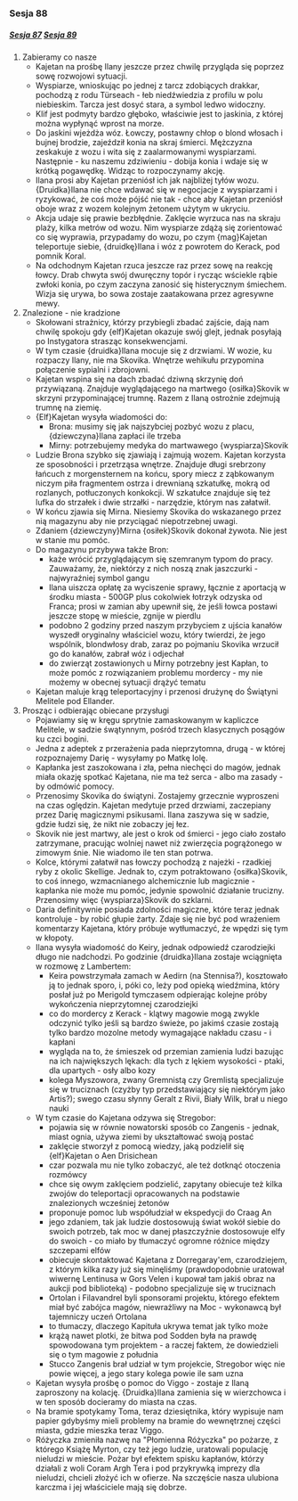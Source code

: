 ### Sesja 88
##### [Sesja 87](#sesja-087) [Sesja 89](#sesja-089)
1. Zabieramy co nasze
    - Kajetan na prośbę Ilany jeszcze przez chwilę przygląda się poprzez sowę rozwojowi sytuacji.
    - Wyspiarze, wnioskując po jednej z tarcz zdobiących drakkar, pochodzą z rodu Türseach - łeb niedźwiedzia z profilu w polu niebieskim. Tarcza jest dosyć stara, a symbol ledwo widoczny.
    - Klif jest podmyty bardzo głęboko, właściwie jest to jaskinia, z której można wypłynąć wprost na morze.
    - Do jaskini wjeżdża wóz. Łowczy, postawny chłop o blond włosach i bujnej brodzie, zajeździł konia na skraj śmierci. Mężczyzna zeskakuje z wozu i wita się z zaalarmowanymi wyspiarzami. Następnie - ku naszemu zdziwieniu - dobija konia i wdaje się w krótką pogawędkę. Widząc to rozpoczynamy akcję.
    - Ilana prosi aby Kajetan przeniósł ich jak najbliżej tyłów wozu. {Druidka}Ilana nie chce wdawać się w negocjacje z wyspiarzami i ryzykować, że coś może pójść nie tak - chce aby Kajetan przeniósł oboje wraz z wozem kolejnym żetonem użytym w ukryciu.
    - Akcja udaje się prawie bezbłędnie. Zaklęcie wyrzuca nas na skraju plaży, kilka metrów od wozu. Nim wyspiarze zdążą się zorientować co się wyprawia, przypadamy do wozu, po czym {mag}Kajetan teleportuje siebie, {druidkę}Ilana i wóz z powrotem do Kerack, pod pomnik Koral.
    - Na odchodnym Kajetan rzuca jeszcze raz przez sowę na reakcję łowcy. Drab chwyta swój dwuręczny topór i rycząc wściekle rąbie zwłoki konia, po czym zaczyna zanosić się histerycznym śmiechem. Wizja się urywa, bo sowa zostaje zaatakowana przez agresywne mewy.
2. Znalezione - nie kradzione
    - Skołowani strażnicy, którzy przybiegli zbadać zajście, dają nam chwilę spokoju gdy {elf}Kajetan okazuje swój glejt, jednak posyłają po Instygatora strasząc konsekwencjami.
    - W tym czasie {druidka}Ilana mocuje się z drzwiami. W wozie, ku rozpaczy Ilany, nie ma Skovika. Wnętrze wehikułu przypomina połączenie sypialni i zbrojowni.
    - Kajetan wspina się na dach zbadać dziwną skrzynię doń przywiązaną. Znajduje wyglądającego na martwego {osiłka}Skovik w skrzyni przypominającej trumnę. Razem z Ilaną ostrożnie zdejmują trumnę na ziemię.
    - {Elf}Kajetan wysyła wiadomości do:
        - Brona: musimy się jak najszybciej pozbyć wozu z placu, {dziewczyna}Ilana zapłaci ile trzeba
        - Mirny: potrzebujemy medyka do martwawego {wyspiarza}Skovik
    - Ludzie Brona szybko się zjawiają i zajmują wozem. Kajetan korzysta ze sposobności i przetrząsa wnętrze. Znajduje długi srebrzony łańcuch z morgensternem na końcu, spory miecz z ząbkowanym niczym piła fragmentem ostrza i drewnianą szkatułkę, mokrą od rozlanych, potłuczonych konkokcji. W szkatułce znajduje się też lufka do strzałek i dwie strzałki - narzędzie, którym nas załatwił.
    - W końcu zjawia się Mirna. Niesiemy Skovika do wskazanego przez nią magazynu aby nie przyciągać niepotrzebnej uwagi.
    - Zdaniem {dziewczyny}Mirna {osiłek}Skovik dokonał żywota. Nie jest w stanie mu pomóc.
    - Do magazynu przybywa także Bron:
        - każe wrócić przyglądającym się szemranym typom do pracy. Zauważamy, że, niektórzy z nich noszą znak jaszczurki - najwyraźniej symbol gangu
        - Ilana uiszcza opłatę za wyciszenie sprawy, łącznie z aportacją w środku miasta - 500GP plus cokolwiek łotrzyk odzyska od Franca; prosi w zamian aby upewnił się, że jeśli łowca postawi jeszcze stopę w mieście, zgnije w pierdlu
        - podobno 2 godziny przed naszym przybyciem z ujścia kanałów wyszedł oryginalny właściciel wozu, który twierdzi, że jego wspólnik, blondwłosy drab, zaraz po pojmaniu Skovika wrzucił go do kanałów, zabrał wóz i odjechał
        - do zwierząt zostawionych u Mirny potrzebny jest Kapłan, to może pomóc z rozwiązaniem problemu mordercy - my nie możemy w obecnej sytuacji drążyć tematu
    - Kajetan maluje krąg teleportacyjny i przenosi drużynę do Świątyni Melitele pod Ellander.
3. Prosząc i odbierając obiecane przysługi
    - Pojawiamy się w kręgu sprytnie zamaskowanym w kapliczce Melitele, w sadzie śwątynnym, pośród trzech klasycznych posągów ku czci bogini.
    - Jedna z adeptek z przerażenia pada nieprzytomna, drugą - w której rozpoznajemy Darię - wysyłamy po Matkę Iolę.
    - Kapłanka jest zaszokowana i zła, pełna niechęci do magów, jednak miała okazję spotkać Kajetana, nie ma też serca - albo ma zasady - by odmówić pomocy.
    - Przenosimy Skovika do świątyni. Zostajemy grzecznie wyproszeni na czas oględzin. Kajetan medytuje przed drzwiami, zaczepiany przez Darię magicznymi psikusami. Ilana zaszywa się w sadzie, gdzie łudzi się, że nikt nie zobaczy jej łez.
    - Skovik nie jest martwy, ale jest o krok od śmierci - jego ciało zostało zatrzymane, pracując wolniej nawet niż zwierzęcia pogrążonego w zimowym śnie. Nie wiadomo ile ten stan potrwa.
    - Kolce, którymi załatwił nas łowczy pochodzą z najeżki - rzadkiej ryby z okolic Skellige. Jednak to, czym potraktowano {osiłka}Skovik, to coś innego, wzmacnianego alchemicznie lub magicznie - kapłanka nie może mu pomóc, jedynie spowolnić działanie trucizny. Przenosimy więc {wyspiarza}Skovik do szklarni.
    - Daria definitywnie posiada zdolności magiczne, które teraz jednak kontroluje - by robić głupie żarty. Zdaje się nie być pod wrażeniem komentarzy Kajetana, który próbuje wytłumaczyć, że wpędzi się tym w kłopoty.
    - Ilana wysyła wiadomość do Keiry, jednak odpowiedź czarodziejki długo nie nadchodzi. Po godzinie {druidka}Ilana zostaje wciągnięta w rozmowę z Lambertem:
        - Keira powstrzymała zamach w Aedirn (na Stennisa?), kosztowało ją to jednak sporo, i, póki co, leży pod opieką wiedźmina, który posłał już po Merigold tymczasem odpierając kolejne próby wykończenia nieprzytomnej czarodziejki
        - co do mordercy z Kerack - klątwy magowie mogą zwykle odczynić tylko jeśli są bardzo świeże, po jakimś czasie zostają tylko bardzo mozolne metody wymagające nakładu czasu - i kapłani
        - wygląda na to, że śmieszek od przemian zamienia ludzi bazując na ich największych lękach: dla tych z lękiem wysokości - ptaki, dla upartych - osły albo kozy
        - kolega Myszowora, zwany Gremnistą czy Gremlistą specjalizuje się w truciznach (czyżby typ przedstawiający się niektórym jako Artis?); swego czasu słynny Geralt z Rivii, Biały Wilk, brał u niego nauki
    - W tym czasie do Kajetana odzywa się Stregobor:
        - pojawia się w równie nowatorski sposób co Zangenis - jednak, miast ognia, używa ziemi by ukształtować swoją postać
        - zaklęcie stworzył z pomocą wiedzy, jaką podzielił się {elf}Kajetan o Aen Drisichean
        - czar pozwala mu nie tylko zobaczyć, ale też dotknąć otoczenia rozmówcy
        - chce się owym zaklęciem podzielić, zapytany obiecuje też kilka zwojów do teleportacji opracowanych na podstawie znalezionych wcześniej żetonów
        - proponuje pomoc lub współudział w ekspedycji do Craag An
        - jego zdaniem, tak jak ludzie dostosowują świat wokół siebie do swoich potrzeb, tak moc w danej płaszczyźnie dostosowuje elfy do swoich - co miało by tłumaczyć ogromne różnice między szczepami elfów
        - obiecuje skontaktować Kajetana z Dorregaray'em, czarodziejem, z którym kilka razy już się minęliśmy (prawdopodobnie uratował wiwernę Lentinusa w Gors Velen i kupował tam jakiś obraz na aukcji pod biblioteką) - podobno specjalizuje się w truciznach
        - Ortolan i Filavandrel byli sponsorami projektu, którego efektem miał być zabójca magów, niewrażliwy na Moc - wykonawcą był tajemniczy uczeń Ortolana
        - to tłumaczy, dlaczego Kapituła ukrywa temat jak tylko może
        - krążą nawet plotki, że bitwa pod Sodden była na prawdę spowodowana tym projektem - a raczej faktem, że dowiedzieli się o tym magowie z południa
        - Stucco Zangenis brał udział w tym projekcie, Stregobor więc nie powie więcej, a jego stary kolega powie ile sam uzna
    - Kajetan wysyła prośbę o pomoc do Viggo - zostaje z Ilaną zaproszony na kolację. {Druidka}Ilana zamienia się w wierzchowca i w ten sposób docieramy do miasta na czas.
    - Na bramie spotykamy Toma, teraz dziesiętnika, który wypisuje nam papier gdybyśmy mieli problemy na bramie do wewnętrznej części miasta, gdzie mieszka teraz Viggo.
    - Różyczka zmieniła nazwę na "Płomienna Różyczka" po pożarze, z którego Książę Myrton, czy też jego ludzie, uratowali populację nieludzi w mieście. Pożar był efektem spisku kapłanów, którzy działali z woli Coram Argh Tera i pod przykrywką imprezy dla nieludzi, chcieli złożyć ich w ofierze. Na szczęście nasza ulubiona karczma i jej właściciele mają się dobrze.
